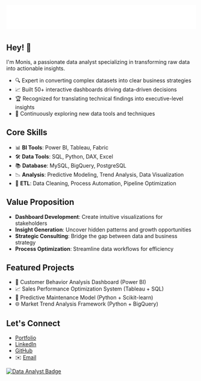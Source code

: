 <h1 align="center">
  <img src="https://raw.githubusercontent.com/meetmonis/meetmonis/main/monis.svg" alt="Monis" />
</h1>

## Hey! 👋
I'm Monis, a passionate data analyst specializing in transforming raw data into actionable insights.

- 🔍 Expert in converting complex datasets into clear business strategies
- 📈 Built 50+ interactive dashboards driving data-driven decisions
- 🏆 Recognized for translating technical findings into executive-level insights
- 🚀 Continuously exploring new data tools and techniques

## Core Skills
- 📊 **BI Tools**: Power BI, Tableau, Fabric
- 🛠️ **Data Tools**: SQL, Python, DAX, Excel
- 📚 **Database**: MySQL, BigQuery, PostgreSQL
- 📉 **Analysis**: Predictive Modeling, Trend Analysis, Data Visualization
- 🔧 **ETL**: Data Cleaning, Process Automation, Pipeline Optimization

## Value Proposition
- **Dashboard Development**: Create intuitive visualizations for stakeholders
- **Insight Generation**: Uncover hidden patterns and growth opportunities
- **Strategic Consulting**: Bridge the gap between data and business strategy
- **Process Optimization**: Streamline data workflows for efficiency

## Featured Projects
- 💼 Customer Behavior Analysis Dashboard (Power BI)
- 📈 Sales Performance Optimization System (Tableau + SQL)
- 🔮 Predictive Maintenance Model (Python + Scikit-learn)
- 🌐 Market Trend Analysis Framework (Python + BigQuery)

## Let's Connect
- [Portfolio](https://[YOUR_PORTFOLIO_URL])
- [LinkedIn](https://linkedin.com/in/[YOUR_PROFILE])
- [GitHub](https://github.com/[YOUR_USERNAME])
- ✉️ [Email](mailto:[YOUR_EMAIL])

[![Data Analyst Badge](https://img.shields.io/badge/-Data%20Analyst-2EC4B6?style=flat&logo=powerbi&logoColor=white)](https://github.com/[YOUR_USERNAME])
